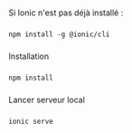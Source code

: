 ###
Si Ionic n'est pas déjà installé :
###
```
npm install -g @ionic/cli
```
###
Installation
###
```
npm install
```
###
Lancer serveur local
###
```
ionic serve
```
###

